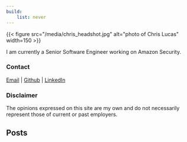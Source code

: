 ```yaml
---
build:
    list: never
---
```


{{< figure src="/media/chris_headshot.jpg" alt="photo of Chris Lucas" width=150 >}}

I am currently a Senior Software Engineer working on Amazon Security.

### Contact

[Email](mailto:chris@chriswlucas.com) | [Github](https://github.com/cwlucas41) | [LinkedIn](https://www.linkedin.com/in/cwlucas41)

### Disclaimer
The opinions expressed on this site are my own and do not necessarily represent those of current or past employers.

## Posts